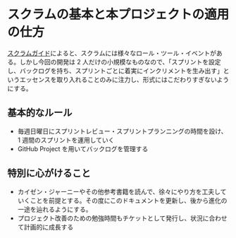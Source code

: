 # スクラムの基本と本プロジェクトの適用の仕方

[スクラムガイド](https://scrumguides.org/)によると、スクラムには様々なロール・ツール・イベントがある。しかし今回の開発は 2 人だけの小規模なものなので、「スプリントを設定し、バックログを持ち、スプリントごとに着実にインクリメントを生み出す」というエッセンスを取り入れることのみに注力し、形式にはこだわりすぎないようにする。

## 基本的なルール

- 毎週日曜日にスプリントレビュー・スプリントプランニングの時間を設け、1 週間のスプリントを運用していく
- GitHub Project を用いてバックログを管理する

## 特別に心がけること

- カイゼン・ジャーニーやその他参考書籍を読んで、徐々にやり方を工夫していくことを前提とする。その度にこのドキュメントを更新し、後から進化の一途を辿れるようにする。
- プロジェクト改善のための勉強時間もチケットとして発行し、状況に合わせて計画的に成長する
